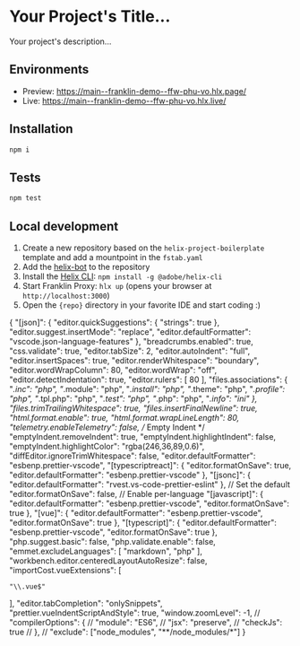 # Your Project's Title...
Your project's description...

## Environments
- Preview: https://main--franklin-demo--ffw-phu-vo.hlx.page/
- Live: https://main--franklin-demo--ffw-phu-vo.hlx.live/

## Installation

```sh
npm i
```

## Tests

```sh
npm test
```

## Local development

1. Create a new repository based on the `helix-project-boilerplate` template and add a mountpoint in the `fstab.yaml`
1. Add the [helix-bot](https://github.com/apps/helix-bot) to the repository
1. Install the [Helix CLI](https://github.com/adobe/helix-cli): `npm install -g @adobe/helix-cli`
1. Start Franklin Proxy: `hlx up` (opens your browser at `http://localhost:3000`)
1. Open the `{repo}` directory in your favorite IDE and start coding :)

{
  "[json]": {
    "editor.quickSuggestions": {
      "strings": true
    },
    "editor.suggest.insertMode": "replace",
    "editor.defaultFormatter": "vscode.json-language-features"
  },
  "breadcrumbs.enabled": true,
  "css.validate": true,
  "editor.tabSize": 2,
  "editor.autoIndent": "full",
  "editor.insertSpaces": true,
  "editor.renderWhitespace": "boundary",
  "editor.wordWrapColumn": 80,
  "editor.wordWrap": "off",
  "editor.detectIndentation": true,
  "editor.rulers": [
    80
  ],
  "files.associations": {
    "*.inc": "php",
    "*.module": "php",
    "*.install": "php",
    "*.theme": "php",
    "*.profile": "php",
    "*.tpl.php": "php",
    "*.test": "php",
    "*.php": "php",
    "*.info": "ini"
  },
  "files.trimTrailingWhitespace": true,
  "files.insertFinalNewline": true,
  "html.format.enable": true,
  "html.format.wrapLineLength": 80,
  "telemetry.enableTelemetry": false,
  /* Empty Indent */
  "emptyIndent.removeIndent": true,
  "emptyIndent.highlightIndent": false,
  "emptyIndent.highlightColor": "rgba(246,36,89,0.6)",
  "diffEditor.ignoreTrimWhitespace": false,
  "editor.defaultFormatter": "esbenp.prettier-vscode",
  "[typescriptreact]": {
    "editor.formatOnSave": true,
    "editor.defaultFormatter": "esbenp.prettier-vscode"
  },
  "[jsonc]": {
    "editor.defaultFormatter": "rvest.vs-code-prettier-eslint"
  },
  // Set the default
  "editor.formatOnSave": false,
  // Enable per-language
  "[javascript]": {
    "editor.defaultFormatter": "esbenp.prettier-vscode",
    "editor.formatOnSave": true
  },
  "[vue]": {
    "editor.defaultFormatter": "esbenp.prettier-vscode",
    "editor.formatOnSave": true
  },
  "[typescript]": {
    "editor.defaultFormatter": "esbenp.prettier-vscode",
    "editor.formatOnSave": true
  },
  "php.suggest.basic": false,
  "php.validate.enable": false,
  "emmet.excludeLanguages": [
    "markdown",
    "php"
  ],
  "workbench.editor.centeredLayoutAutoResize": false,
  "importCost.vueExtensions": [

    "\\.vue$"
  ],
  "editor.tabCompletion": "onlySnippets",
  "prettier.vueIndentScriptAndStyle": true,
  "window.zoomLevel": -1,
  // "compilerOptions": {
  //   "module": "ES6",
  //   "jsx": "preserve",
  //   "checkJs": true
  // },
  // "exclude": ["node_modules", "**/node_modules/*"]
}
